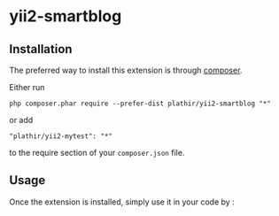yii2-smartblog
==============

Installation
------------

The preferred way to install this extension is through [composer](http://getcomposer.org/download/).

Either run

```
php composer.phar require --prefer-dist plathir/yii2-smartblog "*"
```

or add

```
"plathir/yii2-mytest": "*"
```

to the require section of your `composer.json` file.


Usage
-----

Once the extension is installed, simply use it in your code by  :

